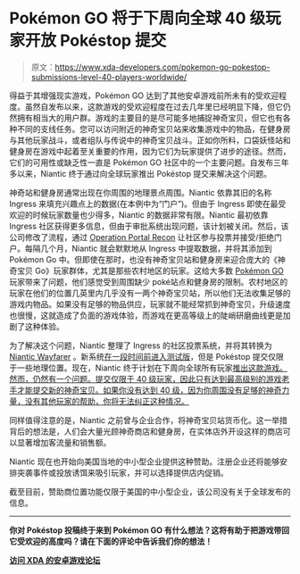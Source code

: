 # Pokémon GO 将于下周向全球 40 级玩家开放 Pokéstop 提交

> 原文：<https://www.xda-developers.com/pokemon-go-pokestop-submissions-level-40-players-worldwide/>

得益于其增强现实游戏，Pokémon GO 达到了其他安卓游戏前所未有的受欢迎程度。虽然自发布以来，这款游戏的受欢迎程度在过去几年里已经明显下降，但它仍然拥有相当大的用户群。游戏的主要目的是尽可能多地捕捉神奇宝贝，但它也有各种不同的支线任务。您可以访问附近的神奇宝贝站来收集游戏中的物品，在健身房与其他玩家战斗，或者组队与传说中的神奇宝贝战斗。正如你所料，口袋妖怪站和健身房在游戏中起着至关重要的作用，因为它们为玩家提供了进步的途径。然而，它们的可用性或缺乏性一直是 Pokémon GO 社区中的一个主要问题。自发布三年多以来，Niantic 终于通过向全球玩家推出 Pokéstop 提交来解决这个问题。

神奇站和健身房通常出现在你周围的地理景点周围。Niantic 依靠其旧的名称 Ingress 来填充兴趣点上的数据(在本例中为“门户”)。但由于 Ingress 即使在最受欢迎的时候玩家数量也少得多，Niantic 的数据非常有限。Niantic 最初依靠 Ingress 社区获得更多信息，但由于审批系统出现问题，该计划被关闭。然后，该公司修改了流程，通过 [Operation Portal Recon](https://www.xda-developers.com/a-look-at-pokemon-go-at-its-first-anniversary-how-the-record-breaking-game-should-have-been-released/) 让社区参与投票并接受/拒绝门户。每隔几个月，Niantic 就会默默地从 Ingress 中提取数据，并将其添加到 Pokémon Go 中。但即使在那时，也没有神奇宝贝站和健身房来迎合庞大的《神奇宝贝 Go》玩家群体，尤其是那些农村地区的玩家。这给大多数 [Pokémon GO](https://www.xda-developers.com/tag/pokemon-go/) 玩家带来了问题，他们感觉受到周围缺少 poké站点和健身房的限制。农村地区的玩家在他们的位置几英里内几乎没有一两个神奇宝贝站，所以他们无法收集足够的游戏内物品。如果没有足够的物品供应，玩家就不能经常抓到神奇宝贝，升级速度也很慢，这就造成了负面的游戏体验，而游戏在更高等级上的陡峭研磨曲线更是加剧了这种体验。

为了解决这个问题，Niantic 整理了 Ingress 的社区投票系统，并将其转换为 [Niantic Wayfarer](https://wayfarer.nianticlabs.com/) 。新系统[在一段时间前进入测试版](https://pokemongolive.com/en/post/communitynote-niantic-wayfarer/)，但是 Pokéstop 提交仅限于一些地理位置。现在，Niantic 终于计划在下周向全球所有玩家[推出这款游戏。然而，仍然有一个问题。提交仅限于 40 级玩家，因此只有达到最高级别的游戏老手才能提交新的神奇宝贝。如果你没有达到 40 级，因为你周围没有足够的神奇力量，没有其他玩家的帮助，你将无法纠正这种情况。](https://techcrunch.com/2019/11/06/niantic-will-open-up-pokemon-go-pokestop-submissions-to-players-worldwide-next-week/)

同样值得注意的是，Niantic 之前曾与企业合作，将神奇宝贝站货币化。这一举措背后的想法是，人们会大量光顾神奇商店和健身房，在实体店外开设这样的商店可以显著增加客流量和销售额。

Niantic 现在也开始向美国当地的中小型企业提供这种赞助。注册企业还将能够安排突袭事件或投放诱饵来吸引玩家，并可以选择提供店内促销。

截至目前，赞助商位置功能仅限于美国的中小型企业，该公司没有关于全球发布的信息。

* * *

**你对 Pokéstop 投稿终于来到 Pokémon GO 有什么想法？这将有助于把游戏带回它受欢迎的高度吗？请在下面的评论中告诉我们你的想法！**

**[访问 XDA 的安卓游戏论坛](https://forum.xda-developers.com/gaming)**